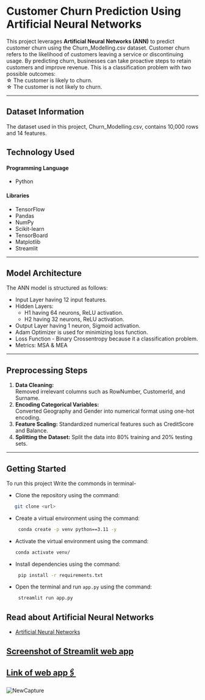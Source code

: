 # Customer Churn Prediction Using Artificial Neural Networks  

This project leverages **Artificial Neural Networks (ANN)** to predict customer churn using the Churn_Modelling.csv dataset. Customer churn refers to the likelihood of customers leaving a service or discontinuing usage. By predicting churn, businesses can take proactive steps to retain customers and improve revenue. This is a classification problem with two possible outcomes:  
&star; The customer is likely to churn.  
&star; The customer is not likely to churn.  

---

## Dataset Information  
The dataset used in this project, Churn_Modelling.csv, contains 10,000 rows and 14 features. 
## Technology Used  
 #### Programming Language
 - Python
  #### Libraries 
   - TensorFlow  
   - Pandas  
   - NumPy  
   - Scikit-learn  
   - TensorBoard  
   - Matplotlib  
   - Streamlit  

---

## Model Architecture  
The ANN model is structured as follows:  
- Input Layer having 12 input features.  
- Hidden Layers: 
  -  H1 having 64 neurons, ReLU activation.  
  - H2 having 32 neurons, ReLU activation.  
- Output Layer having 1 neuron, Sigmoid activation.  
- Adam Optimizer is used for minimizing loss function. 
- Loss Function - Binary Crossentropy because it a classification problem.
- Metrics: MSA & MEA 

---

## Preprocessing Steps  
1. **Data Cleaning:**  
   Removed irrelevant columns such as RowNumber, CustomerId, and Surname.  
2. **Encoding Categorical Variables:**  
   Converted Geography and Gender into numerical format using one-hot encoding.  
3. **Feature Scaling:** 
   Standardized numerical features such as CreditScore and Balance.  
4. **Splitting the Dataset:** 
   Split the data into 80% training and 20% testing sets.  

---

## Getting Started

To run this project Write the commonds in terminal-

- Clone the repository using the command:  
```bash
   git clone <url> 
``` 
- Create a virtual environment using the command: 
  ``` bash
   conda create -p venv python==3.11 -y
  ```   
- Activate the virtual environment using the command: 
   ```bash
   conda activate venv/
   ```  
- Install dependencies using the command:  
  ``` bash
   pip install -r requirements.txt
   ```  
- Open the terminal and run `app.py` using the command:  
  ``` bash
   streamlit run app.py
   ```


## Read about Artificial Neural Networks 

 - [Artificial Neural Networks](https://medium.com/machine-learning-researcher/artificial-neural-network-ann-4481fa33d85a)
 

## [Screenshot of Streamlit web app]()
## [Link of web app🖇️](https://jdjvrdz58skzwagq7r8x4l.streamlit.app/)
![NewCapture](https://github.com/user-attachments/assets/1a1b4a68-766a-4ba6-8121-0e0390b9d976)
